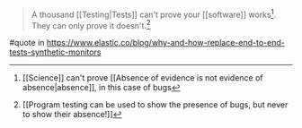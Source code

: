 > A thousand [[Testing|Tests]] can't prove your [[software]] works[^1]. They can only prove it doesn't.[^2]

#quote in https://www.elastic.co/blog/why-and-how-replace-end-to-end-tests-synthetic-monitors

[^1]: [[Science]] can't prove [[Absence of evidence is not evidence of absence|absence]], in this case of bugs

[^2]: [[Program testing can be used to show the presence of bugs, but never to show their absence!]]
